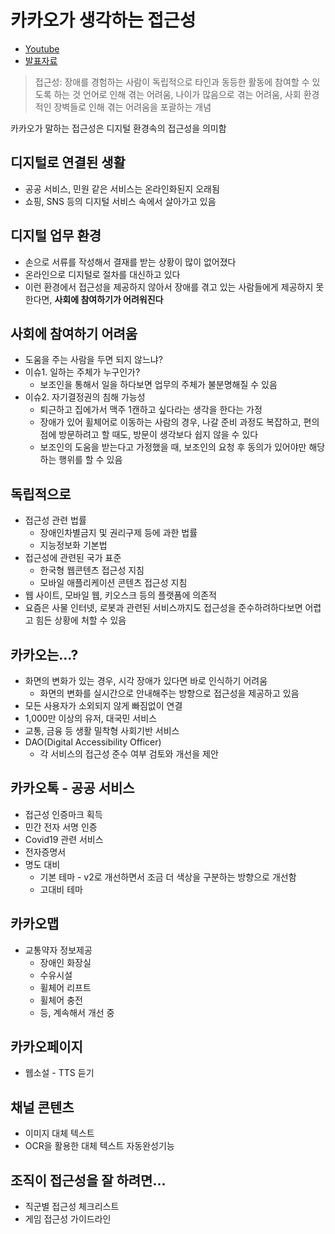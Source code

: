 # 카카오가 생각하는 접근성
- [Youtube](https://www.youtube.com/watch?v=DbTC1w4iqV8)
- [발표자료](https://speakerdeck.com/kakao/kakaoga-saenggaghaneun-jeobgeunseong)

> 접근성: 장애를 경험하는 사람이 독립적으로 타인과 동등한 활동에 참여할 수 있도록 하는 것
> 언어로 인해 겪는 어려움, 나이가 많음으로 겪는 어려움, 사회 환경적인 장벽들로 인해 겪는 어려움을 포괄하는 개념

카카오가 말하는 접근성은 디지털 환경속의 접근성을 의미함

## 디지털로 연결된 생활
- 공공 서비스, 민원 같은 서비스는 온라인화된지 오래됨
- 쇼핑, SNS 등의 디지털 서비스 속에서 살아가고 있음

## 디지털 업무 환경
- 손으로 서류를 작성해서 결재를 받는 상황이 많이 없어졌다
- 온라인으로 디지털로 절차를 대신하고 있다
- 이런 환경에서 접근성을 제공하지 않아서 장애를 겪고 있는 사람들에게 제공하지 못한다면, **사회에 참여하기가 어려워진다**

## 사회에 참여하기 어려움
- 도움을 주는 사람을 두면 되지 않느냐?
- 이슈1. 일하는 주체가 누구인가?
   - 보조인을 통해서 일을 하다보면 업무의 주체가 불분명해질 수 있음
- 이슈2. 자기결정권의 침해 가능성
   - 퇴근하고 집에가서 맥주 1캔하고 싶다라는 생각을 한다는 가정
   - 장애가 있어 휠체어로 이동하는 사람의 경우, 나갈 준비 과정도 복잡하고, 편의점에 방문하려고 할 때도, 방문이 생각보다 쉽지 않을 수 있다
   - 보조인의 도움을 받는다고 가정했을 때, 보조인의 요청 후 동의가 있어야만 해당하는 행위를 할 수 있음

## 독립적으로
- 접근성 관련 법률
   - 장애인차별금지 및 권리구제 등에 과한 법률
   - 지능정보화 기본법
- 접근성에 관련된 국가 표준
   - 한국형 웹콘텐츠 접근성 지침
   - 모바일 애플리케이션 콘텐츠 접근성 지침
- 웹 사이트, 모바일 웹, 키오스크 등의 플랫폼에 의존적
- 요즘은 사물 인터넷, 로봇과 관련된 서비스까지도 접근성을 준수하려하다보면 어렵고 힘든 상황에 처할 수 있음

## 카카오는...?
- 화면의 변화가 있는 경우, 시각 장애가 있다면 바로 인식하기 어려움
   - 화면의 변화를 실시간으로 안내해주는 방향으로 접근성을 제공하고 있음
- 모든 사용자가 소외되지 않게 빠짐없이 연결
- 1,000만 이상의 유저, 대국민 서비스
- 교통, 금융 등 생활 밀착형 사회기반 서비스
- DAO(Digital Accessibility Officer)
   - 각 서비스의 접근성 준수 여부 검토와 개선을 제안

## 카카오톡 - 공공 서비스
- 접근성 인증마크 획득
- 민간 전자 서명 인증
- Covid19 관련 서비스
- 전자증명서
- 명도 대비
   - 기본 테마 - v2로 개선하면서 조금 더 색상을 구분하는 방향으로 개선함
   - 고대비 테마

## 카카오맵
- 교통약자 정보제공
   - 장애인 화장실
   - 수유시설
   - 휠체어 리프트
   - 휠체어 충전
   - 등, 계속해서 개선 중

## 카카오페이지
- 웹소설 - TTS 듣기

## 채널 콘텐츠
- 이미지 대체 텍스트
- OCR을 활용한 대체 텍스트 자동완성기능

## 조직이 접근성을 잘 하려면...
- 직군별 접근성 체크리스트
- 게임 접근성 가이드라인
